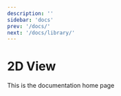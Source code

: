 ```yaml
---
description: ''
sidebar: 'docs'
prev: '/docs/'
next: '/docs/library/'
---
```


# 2D View

This is the documentation home page